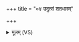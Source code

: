 +++
title = "०४ उदुत्सं शतधारम्"

+++
<details><summary>मूलम् (VS)</summary>

उदुत्सं॑ श॒तधा॑रं स॒हस्र॑धार॒मक्षि॑तम्।  
ए॒वास्माके॒दं धा॒न्यं॑ स॒हस्र॑धार॒मक्षि॑तम् ॥
</details>